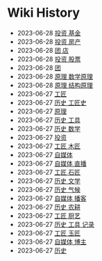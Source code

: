 # Wiki History

- 2023-06-28        [投资 基金](/0028_投资_基金)
- 2023-06-28        [投资 房产](/0027_投资_房产)
- 2023-06-28        [团 店](/0022_团_店)
- 2023-06-28        [投资 股票](/0026_投资_股票)
- 2023-06-28        [团](/0023_团)
- 2023-06-28        [原理 数学原理](/0025_原理_数学原理)
- 2023-06-28        [原理 结构原理](/0024_原理_结构原理)
- 2023-06-27        [工匠](/0015_工匠)
- 2023-06-27        [历史 工匠史](/0016_历史_工匠史)
- 2023-06-27        [原理](/0009_原理)
- 2023-06-27        [历史 工具](/0004_历史_工具)
- 2023-06-27        [历史 数学](/0020_历史_数学)
- 2023-06-27        [投资](/0010_投资)
- 2023-06-27        [工匠 木匠](/0017_工匠_木匠)
- 2023-06-27        [自媒体](/0011_自媒体)
- 2023-06-27        [自媒体 直播](/0013_自媒体_直播)
- 2023-06-27        [工匠 石匠](/0018_工匠_石匠)
- 2023-06-27        [历史 文学](/0008_历史_文学)
- 2023-06-27        [历史 气候](/0006_历史_气候)
- 2023-06-27        [自媒体 播客](/0014_自媒体_播客)
- 2023-06-27        [历史 农耕](/0007_历史_农耕)
- 2023-06-27        [工匠 厨艺](/0021_工匠_厨艺)
- 2023-06-27        [历史 工具 记录](/0005_历史_工具_记录)
- 2023-06-27        [工匠 玉匠](/0019_工匠_玉匠)
- 2023-06-27        [自媒体 博主](/0012_自媒体_博主)
- 2023-06-27        [历史](/0003_历史)
